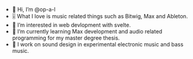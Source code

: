 - 👋 Hi, I’m @op-a-l
- 🎚️ What I love is music related things such as Bitwig, Max and Ableton.
- 👀 I’m interested in web devlopment with svelte.
- 🌱 I’m currently learning Max development and audio related programming for my master degree thesis.
- 🎯 I work on sound design in experimental electronic music and bass music.  

<!---
op-a-l/op-a-l is a ✨ special ✨ repository because its `README.md` (this file) appears on your GitHub profile.
You can click the Preview link to take a look at your changes.
---> 
